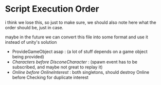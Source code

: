 Script Execution Order
===

i think we lose this, so just to make sure, we should also note here what the order should be, just in case.

maybe in the future we can convert this file into some format and use it instead of unity's solution

- ProvideGameObject asap : (a lot of stuff depends on a game object being provided)
- *Characters before DisconeCharacter* : (spawn event has to be subscribed, and maybe not great to replay it)
- *Online before OnlineInterest* : both singletons, should destroy Online before Checking for duplicate interest